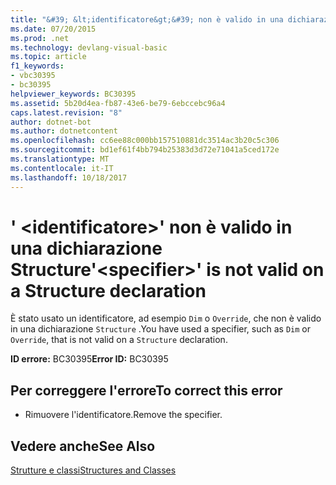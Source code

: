 ```yaml
---
title: "&#39; &lt;identificatore&gt;&#39; non è valido in una dichiarazione Structure"
ms.date: 07/20/2015
ms.prod: .net
ms.technology: devlang-visual-basic
ms.topic: article
f1_keywords:
- vbc30395
- bc30395
helpviewer_keywords: BC30395
ms.assetid: 5b20d4ea-fb87-43e6-be79-6ebccebc96a4
caps.latest.revision: "8"
author: dotnet-bot
ms.author: dotnetcontent
ms.openlocfilehash: cc6ee88c000bb157510881dc3514ac3b20c5c306
ms.sourcegitcommit: bd1ef61f4bb794b25383d3d72e71041a5ced172e
ms.translationtype: MT
ms.contentlocale: it-IT
ms.lasthandoff: 10/18/2017
---
```

# <a name="39ltspecifiergt39-is-not-valid-on-a-structure-declaration"></a><span data-ttu-id="76032-102">&#39; &lt;identificatore&gt;&#39; non è valido in una dichiarazione Structure</span><span class="sxs-lookup"><span data-stu-id="76032-102">&#39;&lt;specifier&gt;&#39; is not valid on a Structure declaration</span></span>
<span data-ttu-id="76032-103">È stato usato un identificatore, ad esempio `Dim` o `Override`, che non è valido in una dichiarazione `Structure` .</span><span class="sxs-lookup"><span data-stu-id="76032-103">You have used a specifier, such as `Dim` or `Override`, that is not valid on a `Structure` declaration.</span></span>  
  
 <span data-ttu-id="76032-104">**ID errore:** BC30395</span><span class="sxs-lookup"><span data-stu-id="76032-104">**Error ID:** BC30395</span></span>  
  
## <a name="to-correct-this-error"></a><span data-ttu-id="76032-105">Per correggere l'errore</span><span class="sxs-lookup"><span data-stu-id="76032-105">To correct this error</span></span>  
  
-   <span data-ttu-id="76032-106">Rimuovere l'identificatore.</span><span class="sxs-lookup"><span data-stu-id="76032-106">Remove the specifier.</span></span>  
  
## <a name="see-also"></a><span data-ttu-id="76032-107">Vedere anche</span><span class="sxs-lookup"><span data-stu-id="76032-107">See Also</span></span>  
 [<span data-ttu-id="76032-108">Strutture e classi</span><span class="sxs-lookup"><span data-stu-id="76032-108">Structures and Classes</span></span>](../../visual-basic/programming-guide/language-features/data-types/structures-and-classes.md)
